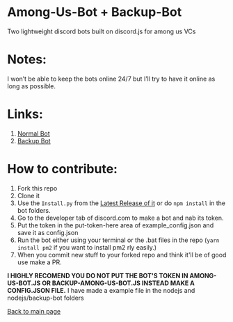 # Among-Us-Bot + Backup-Bot
Two lightweight discord bots built on discord.js for among us VCs

# Notes:
I won’t be able to keep the bots online 24/7 but I’ll try to have it online as long as possible.

# Links:
1. [Normal Bot](https://discord.com/oauth2/authorize?client_id=763810277548228680&scope=bot&permissions=22039552)
2. [Backup Bot](https://discord.com/oauth2/authorize?client_id=764110739459670036&scope=bot&permissions=22039552)

# How to contribute:
1. Fork this repo
2. Clone it
3. Use the `Install.py` from the [Latest Release of it](https://github.com/Lord-Giganticus/Among-Us-Bot/releases/latest) or do `npm install` in the bot folders.
4. Go to the developer tab of discord.com to make a bot and nab its token.
5. Put the token in the put-token-here area of example_config.json and save it as config.json
6. Run the bot either using your terminal or the .bat files in the repo (`yarn install pm2` if you want to install pm2 rly easily.)
7. When you commit new stuff to your forked repo and think it'll be of good use make a PR.

**I HIGHLY RECOMEND YOU DO NOT PUT THE BOT'S TOKEN IN AMONG-US-BOT.JS OR BACKUP-AMONG-US-BOT.JS INSTEAD MAKE A CONFIG.JSON FILE.** I have made a example file in the nodejs and nodejs/backup-bot folders

[Back to main page](https://lord-giganticus.github.io/)
